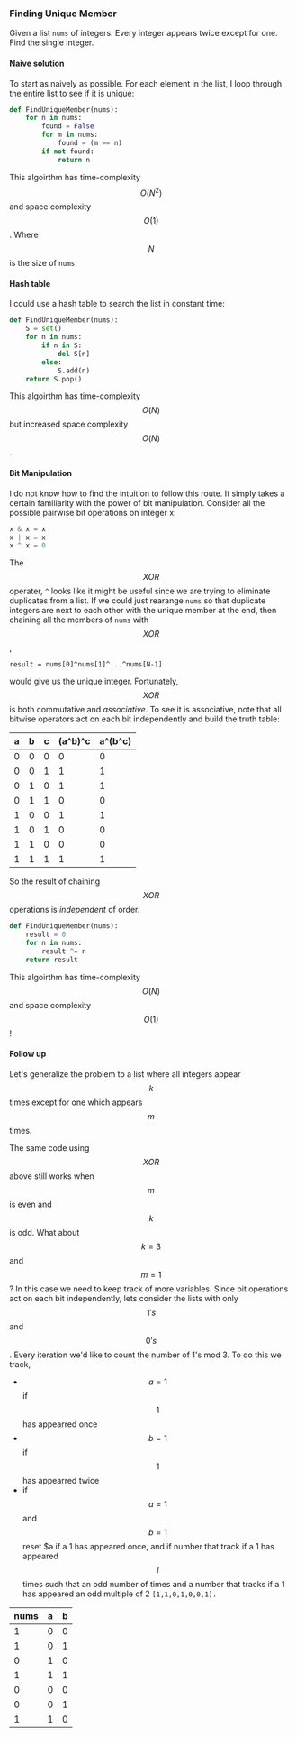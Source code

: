 ### Finding Unique Member

Given a list `nums` of integers.  Every integer appears twice except for one.  Find the single integer.

#### Naive solution

To start as naively as possible. For each element in the list, I loop through the entire list to see if it is unique:

```python
def FindUniqueMember(nums):
    for n in nums:
        found = False
        for m in nums:
            found = (m == n)
        if not found:
            return n
```

This algoirthm has time-complexity $$O(N^2)$$ and space complexity $$O(1)$$. Where $$N$$ is the size of `nums`.

#### Hash table

I could use a hash table to search the list in constant time:

```python
def FindUniqueMember(nums):
    S = set()
    for n in nums:
        if n in S:
            del S[n]
        else:
            S.add(n)
    return S.pop()
```

This algoirthm has time-complexity $$O(N)$$ but increased space complexity $$O(N)$$.

#### Bit Manipulation

I do not know how to find the intuition to follow this route.  It simply takes a certain familiarity with the power of bit manipulation. Consider all the possible pairwise bit operations on integer x:

```python
x & x = x
x | x = x
x ^ x = 0
```

The $$XOR$$ operater, `^` looks like it might be useful since we are trying to eliminate duplicates from a list.  If we could just rearange `nums` so that duplicate integers are next to each other with the unique member at the end, then chaining all the members of `nums` with $$XOR$$,
 
```result = nums[0]^nums[1]^...^nums[N-1]```

would give us the unique integer. Fortunately, $$XOR$$ is both commutative and _associative_.  To see it is associative, note that all bitwise operators act on each bit independently and build the truth table:

| a | b | c | \(a^b\)^c | a^\(b^c\) |
| --- | --- | --- | --- | --- |
| 0 | 0 | 0 | 0 | 0 |
| 0 | 0 | 1 | 1 | 1 |
| 0 | 1 | 0 | 1 | 1 |
| 0 | 1 | 1 | 0 | 0 |
| 1 | 0 | 0 | 1 | 1 |
| 1 | 0 | 1 | 0 | 0 |
| 1 | 1 | 0 | 0 | 0 |
| 1 | 1 | 1 | 1 | 1 |

So the result of chaining $$XOR$$ operations is _independent_ of order.  

```python
def FindUniqueMember(nums):
    result = 0
    for n in nums:
        result ^= n
    return result
```

This algoirthm has time-complexity $$O(N)$$ and space complexity $$O(1)$$!

#### Follow up

Let's generalize the problem to a list where all integers appear $$k$$ times except for one which appears $$m$$ times.

The same code using $$XOR$$ above still works when $$m$$ is even and $$k$$ is odd.  What about $$k=3$$ and $$m=1$$? In this case we need to keep track of more variables.  Since bit operations act on each bit independently, lets consider the lists with only $$1's$$ and $$0's$$. Every iteration we'd like to count the number of 1's mod 3. To do this we track,

* $$a = 1$$ if $$1$$ has appearred once
* $$b = 1$$ if $$1$$ has appearred twice
* if $$a = 1$$ and $$b = 1$$ reset $a
  if a 1 has appeared once, and if  number that track if a 1 has appeared $$l$$ times such that an odd number of times and a number that tracks if a 1 has appeared an odd multiple of 2 `[1,1,0,1,0,0,1].`  

| nums | a | b |
|---|:-:|:-:|
| 1 | 0 | 0 |
| 1 | 0 | 1 |
| 0 | 1 | 0 |
| 1 | 1 | 1 |
| 0 | 0 | 0 |
| 0 | 0 | 1 |
| 1 | 1 | 0 |

